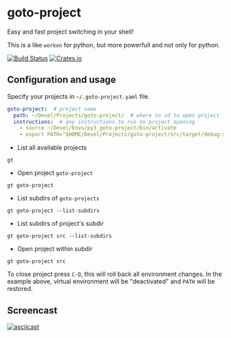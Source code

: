goto-project
============
Easy and fast project switching in your shell!

This is a like `workon` for python, but more powerfull and not only for python.

[![Build Status](https://github.com/sivakov512/goto-project-rs/workflows/test/badge.svg)](https://github.com/sivakov512/goto-project-rs/actions?query=workflow%3Atest)
[![Crates.io](https://img.shields.io/crates/v/goto_project.svg)](https://crates.io/crates/goto_project/)


Configuration and usage
---
Specify your projects in `~/.goto-project.yaml` file.

``` yaml
goto-project:  # project name
  path: ~/Devel/Projects/goto-project/  # where to cd to open project
  instructions:  # any instructions to run on project opening
    - source ~/Devel/Envs/py3_goto-project/bin/activate
    - export PATH="$HOME/Devel/Projects/goto-project/src/target/debug:$PATH"
```

* List all available projects

``` shell
gt
```

* Open project `goto-project`

``` shell
gt goto-project
```

* List subdirs of `goto-projects`

``` shell
gt goto-project --list-subdirs
```

* List subdirs of project's subdir

``` shell
gt goto-project src --list-subdirs
```

* Open project within subdir

``` shell
gt goto-project src
```

To close project press `C-D`, this will roll back all environment changes. In the example above, virtual environment will be "deactivated" and `PATH` will be restored.


Screencast
---
[![asciicast](https://asciinema.org/a/eWzv0cl5P2FhafqkjNETQ5ZoT.svg)](https://asciinema.org/a/eWzv0cl5P2FhafqkjNETQ5ZoT)
